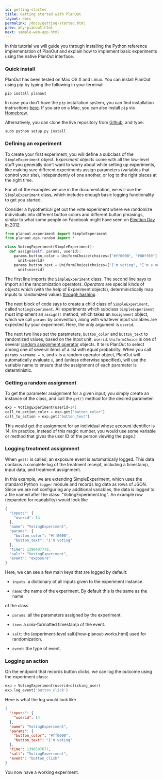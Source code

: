 ```yaml
---
id: getting-started
title: Getting started with PlanOut
layout: docs
permalink: /docs/getting-started.html
prev: why-planout.html
next: sample-web-app.html
---
```


In this tutorial we will guide you through installing the Python reference
implementation of PlanOut and explain how
to implement basic experiments using the native PlanOut interface.

### Quick install
PlanOut has been tested on Mac OS X and Linux.
You can install PlanOut using pip by typing the following in your
terminal:

```
pip install planout
```

In case you don't have the `pip` installation system, you can find installation instructions [here](http://pip.readthedocs.org/en/latest/installing.html). If you are on
a Mac, you can also install `pip` via [Homebrew](http://brew.sh).

Alternatively, you can clone the live repository from [Github](https://github.com/facebook/planout), and type:

```
sudo python setup.py install
```

### Defining an experiment
To create your first experiment, you will define a subclass of the
`SimpleExperiment` object. *Experiment objects* come with all the low-level
stuff you generally don't want to worry about while setting up experiments,
like making sure different experiments assign parameters (variables that
control your site), independently of one another, or log to the right
places at the right time.

For all of the examples we use in the documentation, we will use the
`SimpleExperiment` class, which includes enough basic logging functionality to
get you started.

Consider a hypothetical get out the vote experiment where we randomize
individuals into different button colors and different button phrasings,
similar to what some people on Facebook might have seen on [Election Day in 2012](http://newsroom.fb.com/news/2012/11/election-day-2012-on-facebook/).

```python
from planout.experiment import SimpleExperiment
from planout.ops.random import *

class VotingExperiment(SimpleExperiment):
  def assign(self, params, userid):
    params.button_color = UniformChoice(choices=["#ff0000", "#00ff00"],
      unit=userid)
    params.button_text = UniformChoice(choices=["I'm voting", "I'm a voter"],
      unit=userid)
```

The first line imports the `SimpleExperiment` class. The second line says to
import all the randomization operators.  *Operators* are special kinds of
objects which (with the help of Experiment objects), deterministically map
inputs to randomized values [through hashing](how-planout-works.html).

The next block of code says to create a child class of `SimpleExperiment`,
called `VotingExperiment`. All experiments which subclass `SimpleExperiment` must
implement an `assign()` method, which takes an `Assignment` object, which we call `params` by convention, along with whatever input variables are expected by
your experiment.  Here, the only argument is `userid`.

The next two lines set the parameters, `button_color` and `button_text` to
randomized values, based on the input unit, `userid`. `UniformChoice` is one
of several [random assignment operator](random-operators.html) objects.
It tells PlanOut to select among
one of several items of a list with equal probability.
When you call `params.varname = x`, and `x` is a random operator object, PlanOut
will automatically evaluate `x`, and (unless otherwise specified), will use
the variable name to ensure that the assignment of each parameter is
deterministic.

### Getting a random assignment
To get the parameter assignment for a given input, you simply create an instance of the
class, and call the `get()` method for the desired parameter.

```python
exp = VotingExperiment(userid=14)
call_to_action_color = exp.get('button_color')
call_to_action = exp.get('button_text')
```

This would get the assignment for an individual whose account identifier is 14.
(In practice, instead of this magic number, you would use some variable or method
that gives the user ID of the person viewing the page.)

### Logging treatment assignment
When `get()` is called, an exposure event is automatically logged.  This
data contains a complete log of the treatment receipt, including a timestamp,
input data, and treatment assignment.

In this example, we are extending SimpleExperiment, which uses the standard
Python `logger` module and records log data as rows of JSON.
Since we are not configuring any additional variables, the data is logged to a
file named after the class: "VotingExperiment.log".
An example row (expanded for readability) would look like


```javascript
{
  "inputs": {
    "userid": 14
  },
  "name": "VotingExperiment",
  "params": {
    "button_color": "#ff0000",
    "button_text": "I'm voting"
  },
  "time": 1396487778,
  "salt": "VotingExperiment",
  "event": "exposure"
}
```

Here, we can see a few main keys that are logged by default:

 * `inputs`: a dictionary of all inputs given to the experiment instance.

 * `name`: the name of the experiment. By default this is the same as the name

 of the class.

 * `params`: all the parameters assigned by the experiment.

 * `time`: a unix-formatted timestamp of the event.

 * `salt`: the (experiment-level salt)[how-planout-works.html] used for randomization.

 * `event`: the type of event.


### Logging an action
On the endpoint that records button clicks, we can log the outcome using the
experiment class:

```python
exp = VotingExperiment(userid=clicking_user)
exp.log_event('button_click')
```

Here is what the log would look like

```json
{
  "inputs": {
    "userid": 14
  },
  "name": "VotingExperiment",
  "params": {
    "button_color": "#ff0000",
    "button_text": "I'm voting"
  },
  "time": 1396507677,
  "salt": "VotingExperiment",
  "event": "button_click"
}
```

You now have a working experiment.
